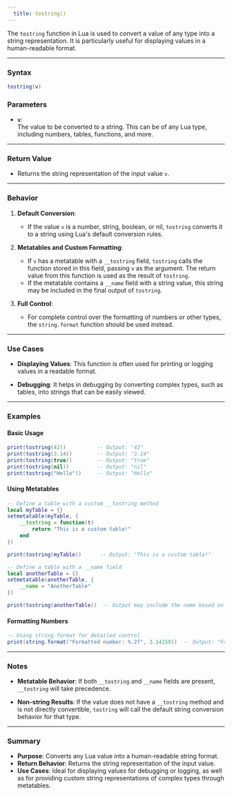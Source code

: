 ```yaml
---
  title: tostring()
---
```


The `tostring` function in Lua is used to convert a value of any type into a string representation. It is particularly useful for displaying values in a human-readable format.

---

### Syntax  
```lua
tostring(v)
```

### Parameters  

- **`v`**:  
  The value to be converted to a string. This can be of any Lua type, including numbers, tables, functions, and more.

---

### Return Value  

- Returns the string representation of the input value `v`.

---

### Behavior  

1. **Default Conversion**:  
   - If the value `v` is a number, string, boolean, or nil, `tostring` converts it to a string using Lua's default conversion rules.

2. **Metatables and Custom Formatting**:  
   - If `v` has a metatable with a `__tostring` field, `tostring` calls the function stored in this field, passing `v` as the argument. The return value from this function is used as the result of `tostring`.
   - If the metatable contains a `__name` field with a string value, this string may be included in the final output of `tostring`.

3. **Full Control**:  
   - For complete control over the formatting of numbers or other types, the `string.format` function should be used instead.

---

### Use Cases  

- **Displaying Values**: This function is often used for printing or logging values in a readable format.
  
- **Debugging**: It helps in debugging by converting complex types, such as tables, into strings that can be easily viewed.

---

### Examples  

#### Basic Usage  
```lua
print(tostring(42))          -- Output: "42"
print(tostring(3.14))        -- Output: "3.14"
print(tostring(true))        -- Output: "true"
print(tostring(nil))         -- Output: "nil"
print(tostring("Hello"))     -- Output: "Hello"
```

#### Using Metatables  
```lua
-- Define a table with a custom __tostring method
local myTable = {}
setmetatable(myTable, {
    __tostring = function(t) 
        return "This is a custom table!"
    end
})

print(tostring(myTable))      -- Output: "This is a custom table!"

-- Define a table with a __name field
local anotherTable = {}
setmetatable(anotherTable, {
    __name = "AnotherTable"
})

print(tostring(anotherTable))  -- Output may include the name based on implementation
```

#### Formatting Numbers  
```lua
-- Using string.format for detailed control
print(string.format("Formatted number: %.2f", 3.14159))  -- Output: "Formatted number: 3.14"
```

---

### Notes  

- **Metatable Behavior**: If both `__tostring` and `__name` fields are present, `__tostring` will take precedence.
  
- **Non-string Results**: If the value does not have a `__tostring` method and is not directly convertible, `tostring` will call the default string conversion behavior for that type.

---

### Summary  

- **Purpose**: Converts any Lua value into a human-readable string format.  
- **Return Behavior**: Returns the string representation of the input value.  
- **Use Cases**: Ideal for displaying values for debugging or logging, as well as for providing custom string representations of complex types through metatables.
